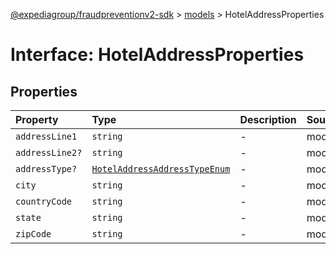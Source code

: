 [@expediagroup/fraudpreventionv2-sdk](../../index.md) > [models](../index.md) > HotelAddressProperties

# Interface: HotelAddressProperties

## Properties

| Property | Type | Description | Source |
| :------ | :------ | :------ | :------ |
| `addressLine1` | `string` | - | models/HotelAddress.ts:76 |
| `addressLine2?` | `string` | - | models/HotelAddress.ts:77 |
| `addressType?` | [`HotelAddressAddressTypeEnum`](../type-aliases/HotelAddressAddressTypeEnum.md) | - | models/HotelAddress.ts:75 |
| `city` | `string` | - | models/HotelAddress.ts:78 |
| `countryCode` | `string` | - | models/HotelAddress.ts:81 |
| `state` | `string` | - | models/HotelAddress.ts:79 |
| `zipCode` | `string` | - | models/HotelAddress.ts:80 |
